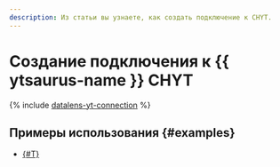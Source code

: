 ```yaml
---
description: Из статьи вы узнаете, как создать подключение к CHYT.
---
```



# Создание подключения к {{ ytsaurus-name }} CHYT


{% include [datalens-yt-connection](../../../../_includes/datalens/internal/datalens-yt-connection.md) %}


## Примеры использования {#examples}

* [{#T}](../../../tutorials/data-from-ch-over-yt.md)

